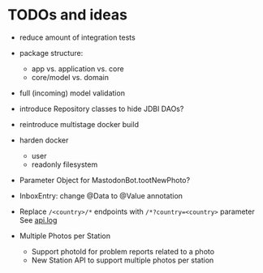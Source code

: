 # TODOs and ideas

- reduce amount of integration tests

- package structure:
  - app vs. application vs. core
  - core/model vs. domain

- full (incoming) model validation

- introduce Repository classes to hide JDBI DAOs?

- reintroduce multistage docker build

- harden docker
  - user
  - readonly filesystem

- Parameter Object for MastodonBot.tootNewPhoto?

- InboxEntry: change @Data to @Value annotation

- Replace `/<country>/*` endpoints with `/*?country=<country>` parameter
  See [api.log](api.log)

- Multiple Photos per Station
  - Support photoId for problem reports related to a photo
  - New Station API to support multiple photos per station 